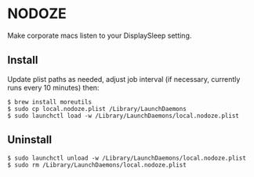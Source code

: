 # NODOZE
Make corporate macs listen to your DisplaySleep setting.

## Install

Update plist paths as needed, adjust job interval (if necessary, currently runs every 10 minutes) then:
```
$ brew install moreutils
$ sudo cp local.nodoze.plist /Library/LaunchDaemons
$ sudo launchctl load -w /Library/LaunchDaemons/local.nodoze.plist
```

## Uninstall
```
$ sudo launchctl unload -w /Library/LaunchDaemons/local.nodoze.plist
$ sudo rm /Library/LaunchDaemons/local.nodoze.plist
```
